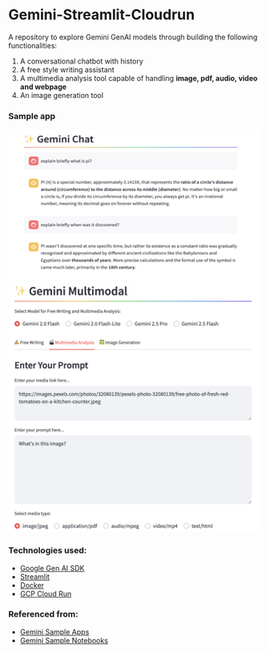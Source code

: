 # Gemini-Streamlit-Cloudrun
A repository to explore Gemini GenAI models through building the following functionalities:

1. A conversational chatbot with history
2. A free style writing assistant
3. A multimedia analysis tool capable of handling **image, pdf, audio, video and webpage**
4. An image generation tool

### Sample app

<img src="image.png" alt="Alt Text" width="500" height="300">
<img src="image-1.png" alt="Alt Text" width="500" height="500">

### Technologies used:
- [Google Gen AI SDK](https://googleapis.github.io/python-genai/index.html)
- [Streamlit](https://docs.streamlit.io/)
- [Docker](https://www.docker.com/)
- [GCP Cloud Run](https://cloud.google.com/run?hl=en)

### Referenced from:
- [Gemini Sample Apps](https://github.com/GoogleCloudPlatform/generative-ai/tree/main/gemini/sample-apps/gemini-streamlit-cloudrun)
- [Gemini Sample Notebooks](https://github.com/GoogleCloudPlatform/generative-ai/tree/main/gemini/getting-started)


